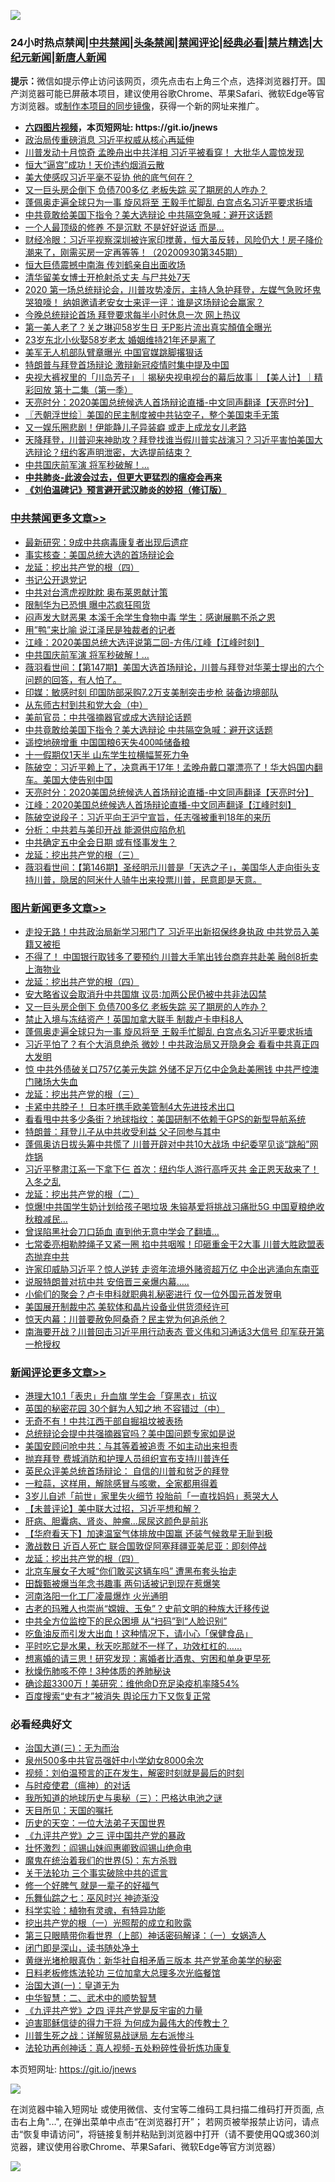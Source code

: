![](https://raw.githubusercontent.com/fqnews/bnews/master/64photo/fqnews-qr.jpg)

<div id="tt">
<h3>24小时热点禁闻|<a href="#%E4%B8%AD%E5%85%B1%E7%A6%81%E9%97%BB%E6%9B%B4%E5%A4%9A%E6%96%87%E7%AB%A0">中共禁闻</a>|<a href="#%E5%9B%BE%E7%89%87%E6%96%B0%E9%97%BB%E6%9B%B4%E5%A4%9A%E6%96%87%E7%AB%A0">头条禁闻</a>|<a href="#%E6%96%B0%E9%97%BB%E8%AF%84%E8%AE%BA%E6%9B%B4%E5%A4%9A%E6%96%87%E7%AB%A0">禁闻评论|<a href="#%E5%BF%85%E7%9C%8B%E7%BB%8F%E5%85%B8%E5%A5%BD%E6%96%87">经典必看|<a href="/video.md#%E7%A6%81%E7%89%87%E7%B2%BE%E9%80%89">禁片精选</a>|<a href="https://github.com/fqnews/djy/blob/master/gb/nf1351518.md#1">大纪元新闻</a>|<a href="https://github.com/fqnews/ntdtv/blob/master/gb/prog204.md#1">新唐人新闻</a></h3>
<div><b>提示：</b>微信如提示停止访问该网页，须先点击右上角三个点，选择浏览器打开。国产浏览器可能已屏蔽本项目，建议使用谷歌Chrome、苹果Safari、微软Edge等官方浏览器。或<a href="https://github.com/fqnews/bnews/blob/master/%E5%88%B6%E4%BD%9Cgit%E7%A6%81%E9%97%BB%E9%95%9C%E5%83%8F.md">制作本项目的同步镜像</a>，获得一个新的网址来推广。</div>
<ul>
<li><b><a href="http://d1.bdrive.tk/64.mp4" target="_blank">六四图片视频</a>，本页短网址: https://git.io/jnews</b></li>
<li><a href="/headline/20200929/1405339.md">政治局传重磅消息 习近平权威从核心再延伸</a></li>
<li><a href="/cnnews/20200929/1405357.md">川普发动十月惊奇 孟晚舟出中共洋相 习近平被看穿！ 大批华人震惊发现</a></li>
<li><a href="/finance/20200930/1405463.md">恒大“逼宫”成功！天价违约烟消云散</a></li>
<li><a href="/ssgc/20200930/1405458.md">美大使感叹习近平毫不妥协 他的底气何在？</a></li>
<li><a href="/topimagenews/20200930/1405724.md">又一巨头房企倒下 负债700多亿 老板失踪 买了期房的人咋办？</a></li>
<li><a href="/topimagenews/20200929/1405347.md">蓬佩奥走遍全球只为一事 旋风将至 王毅手忙脚乱 白宫点名习近平要求拆墙</a></li>
<li><a href="/cbnews/20200930/1405567.md">中共竟敢给美国下指令？美大选辩论 中共隔空急喊：避开这话题</a></li>
<li><a href="/funmedia/20200930/1405410.md">一个人最顶级的修养 不是沉默 不是好好说话 而是…</a></li>
<li><a href="/bannedvideo/20200930/1405707.md">财经冷眼：习近平视察深圳被许家印搅黄，恒大虽反转，风险仍大！房子降价潮来了，刚需买房一定再等等！（20200930第345期）</a></li>
<li><a href="/finance/20200930/1405640.md">恒大巨债震撼中南海 传刘鹤亲自出面收场</a></li>
<li><a href="/lifebaike/20200930/1405485.md">清华留美女博士开枪射杀丈夫 与尸共处7天</a></li>
<li><a href="/bannedvideo/20200930/1405698.md">2020 第一场总统辩论会，川普攻势凌厉，主持人急护拜登，左媒气急败坏鬼哭狼嚎！ 纳姐邀请老安女士来评一评：谁是这场辩论会赢家？</a></li>
<li><a href="/comments/20200930/1405472.md">今晚总统辩论首场 拜登要求每半小时休息一次 网上热议</a></li>
<li><a href="/yule/20200930/1405413.md">第一美人老了？关之琳迎58岁生日 无P影片流出真实顏值全曝光</a></li>
<li><a href="/lifebaike/20200930/1405468.md">23岁东北小伙娶58岁老太 婚姻维持21年还是离了</a></li>
<li><a href="/baitai/20200930/1405448.md">美军无人机部队臂章曝光 中国官媒跳脚撂狠话</a></li>
<li><a href="/headline/20200930/1405651.md">特朗普与拜登首场辩论 激辩新冠疫情时集中提及中国</a></li>
<li><a href="/bannedvideo/20200930/1405476.md">央视大裤衩里的「川岛芳子」｜揭秘央视电视台的幕后故事｜【美人计】｜精彩回放 第十二集（第一季）</a></li>
<li><a href="/cbnews/20200930/1405409.md">天亮时分：2020美国总统候选人首场辩论直播-中文同声翻译【天亮时分】</a></li>
<li><a href="/ssgc/20200930/1405454.md">〖兲朝浮世绘〗美国的民主制度被中共钻空子，整个美国束手无策</a></li>
<li><a href="/yule/20200930/1405508.md">又一娱乐圈悲剧！伊能静儿子异装癖 或走上成龙女儿老路</a></li>
<li><a href="/bannedvideo/20200930/1405553.md">天降拜登，川普迎来神助攻？拜登找谁当假川普实战演习？习近平害怕美国大选辩论？纽约客声明泄密，大选提前结束？</a></li>
<li><a href="/cbnews/20200930/1405677.md">中共国庆前军演 将军秒破解！...</a></li>
<li><b><a href="/comments/20200211/1275071.md" target="_blank">中共肺炎-此波会过去，但更大更猛烈的瘟疫会再来</a></b></li>
<li><b><a href="/comments/20200207/1272816.md" target="_blank">《刘伯温碑记》预言避开武汉肺炎的妙招（修订版）</a></b></li>
</ul>
</div>

<div class="catlist">
<h3><a href="/cbnews/" target="_blank">中共禁闻</a><span><a href="/cbnews/" target="_blank" rel="nofollow">更多文章>></a></span></h3>
<ul>
<li><a href="/cbnews/20200930/1405875.md" target="_blank">最新研究：9成中共病毒康复者出现后遗症</a></li>
<li><a href="/cbnews/20200930/1405900.md" target="_blank">事实核查：美国总统大选的首场辩论会</a></li>
<li><a href="/comments/20200930/1405812.md" target="_blank">龙延：挖出共产党的根（四）</a></li>
<li><a href="/cbnews/20200930/1405749.md" target="_blank">书记公开退党记</a></li>
<li><a href="/cbnews/20200930/1405704.md" target="_blank">中共对台湾虎视眈眈 奥布莱恩献计策</a></li>
<li><a href="/cbnews/20200930/1405703.md" target="_blank">限制华为已恐惧 曝中芯疯狂囤货</a></li>
<li><a href="/cbnews/20200930/1405702.md" target="_blank">闷声发大财恶果 本溪千余学生食物中毒 学生：感谢展鹏不杀之恩</a></li>
<li><a href="/cbnews/20200930/1405689.md" target="_blank">用&#8221;鸭&#8221;来比喻 说江泽民是独裁者的记者</a></li>
<li><a href="/cbnews/20200930/1405688.md" target="_blank">江峰：2020美国总统大选评说第二回-方伟/江峰【江峰时刻】</a></li>
<li><a href="/cbnews/20200930/1405677.md" target="_blank">中共国庆前军演 将军秒破解！&#8230;</a></li>
<li><a href="/cbnews/20200930/1405676.md" target="_blank">薇羽看世间：【第147期】美国大选首场辩论，川普与拜登对华莱士提出的六个问题的回答，有人怕了。</a></li>
<li><a href="/cbnews/20200930/1405672.md" target="_blank">印媒：敏感时刻 印国防部采购7.2万支美制突击步枪 装备边境部队</a></li>
<li><a href="/cbnews/20200930/1405658.md" target="_blank">从东师古村到共和党大会（中）</a></li>
<li><a href="/cbnews/20200930/1405593.md" target="_blank">美前官员：中共强摘器官或成大选辩论话题</a></li>
<li><a href="/cbnews/20200930/1405567.md" target="_blank">中共竟敢给美国下指令？美大选辩论 中共隔空急喊：避开这话题</a></li>
<li><a href="/cbnews/20200930/1405497.md" target="_blank">遥控地磅增重 中国国粮6天失400吨储备粮</a></li>
<li><a href="/cbnews/20200930/1405477.md" target="_blank">十一假期仅1天半 山东学生拉横幅誓死力争</a></li>
<li><a href="/cbnews/20200930/1405475.md" target="_blank">陈破空：习近平赖上了，决意再干17年！孟晚舟戴口罩漂亮了！华大妈国内翻车。美国大使告别中国</a></li>
<li><a href="/cbnews/20200930/1405409.md" target="_blank">天亮时分：2020美国总统候选人首场辩论直播-中文同声翻译【天亮时分】</a></li>
<li><a href="/cbnews/20200930/1405408.md" target="_blank">江峰：2020美国总统候选人首场辩论直播-中文同声翻译【江峰时刻】</a></li>
<li><a href="/cbnews/20200930/1405407.md" target="_blank">陈破空说段子：习近平向王沪宁宣旨，任志强被重判18年的来历</a></li>
<li><a href="/cbnews/20200929/1405245.md" target="_blank">分析：中共若与美印开战 能源供应陷危机</a></li>
<li><a href="/cbnews/20200929/1405224.md" target="_blank">中共确定五中全会日期 或有怪事发生？</a></li>
<li><a href="/comments/20200929/1405201.md" target="_blank">龙延：挖出共产党的根（三）</a></li>
<li><a href="/cbnews/20200929/1405188.md" target="_blank">薇羽看世间：【第146期】圣经明示川普是「天选之子」，美国华人走向街头支持川普，隐居的阿米什人骑牛出来投票川普，民意即是天意。</a></li>

</ul>
</div>
<div class="catlist">
<h3><a href="/topimagenews/" target="_blank">图片新闻</a><span><a href="/topimagenews/" target="_blank" rel="nofollow">更多文章>></a></span></h3>
<ul>
<li><a href="/topimagenews/20200930/1405907.md" target="_blank">走投无路！中共政治局新学习邪门了 习近平出新招保终身执政 中共党员入美籍又被拒</a></li>
<li><a href="/topimagenews/20200930/1405855.md" target="_blank">不得了！ 中国银行取钱多了要预约 川普大手笔出钱台商弃共赴美 融创8折卖上海物业</a></li>
<li><a href="/comments/20200930/1405812.md" target="_blank">龙延：挖出共产党的根（四）</a></li>
<li><a href="/topimagenews/20200930/1405725.md" target="_blank">安大略省议会取消升中共国旗 议员∶加两公民仍被中共非法囚禁</a></li>
<li><a href="/topimagenews/20200930/1405724.md" target="_blank">又一巨头房企倒下 负债700多亿 老板失踪 买了期房的人咋办？</a></li>
<li><a href="/topimagenews/20200930/1405637.md" target="_blank">禁止入境与冻结资产！英国加拿大联手 制裁卢卡申科8人</a></li>
<li><a href="/topimagenews/20200929/1405347.md" target="_blank">蓬佩奥走遍全球只为一事 旋风将至 王毅手忙脚乱 白宫点名习近平要求拆墙</a></li>
<li><a href="/topimagenews/20200929/1405312.md" target="_blank">习近平怕了？有个大消息绝杀 微妙！中共政治局又开隐身会 看看中共真正四大发明</a></li>
<li><a href="/topimagenews/20200929/1405304.md" target="_blank">惊 中共外债破关口757亿美元失踪 外储不足万亿中企急赴美圈钱 中共严控澳门赌场大失血</a></li>
<li><a href="/comments/20200929/1405201.md" target="_blank">龙延：挖出共产党的根（三）</a></li>
<li><a href="/topimagenews/20200929/1405005.md" target="_blank">卡紧中共脖子！ 日本吁携手欧美管制4大先进技术出口</a></li>
<li><a href="/topimagenews/20200929/1404980.md" target="_blank">看看甩中共多少条街？地球指纹：美国研制不依赖于GPS的新型导航系统</a></li>
<li><a href="/topimagenews/20200929/1404885.md" target="_blank">特朗普：拜登儿子从中共收受利益 父子同参与其中</a></li>
<li><a href="/topimagenews/20200928/1404740.md" target="_blank">蓬佩奥访日拔头筹中共慌了 川普开辟对中共10大战场 中纪委罕见谈“跳船”网炸锅</a></li>
<li><a href="/topimagenews/20200928/1404683.md" target="_blank">习近平整肃江系一下拿下仨 首次：纽约华人游行高呼灭共 金正恩天敌来了！入冬之乱</a></li>
<li><a href="/comments/20200928/1404653.md" target="_blank">龙延：挖出共产党的根（二）</a></li>
<li><a href="/topimagenews/20200928/1404654.md" target="_blank">惊爆!中共国学生奶计划给孩子喝垃圾 朱镕基爱将挑战习痛批5G 中国夏粮绝收秋粮减民&#8230;</a></li>
<li><a href="/topimagenews/20200928/1404412.md" target="_blank">曾误陷黑社会刀口舔血 直到他无意中学会了翻墙&#8230;</a></li>
<li><a href="/topimagenews/20200927/1404192.md" target="_blank">七常委亮相勒脖绳子又紧一圈 掐中共咽喉！印砸重金干2大事 川普大胜欧盟表态抛弃中共</a></li>
<li><a href="/topimagenews/20200927/1404147.md" target="_blank">许家印威胁习近平？惊人逆转 走资年流境外赌资超万亿 中企出逃涌向东南亚</a></li>
<li><a href="/topimagenews/20200927/1403946.md" target="_blank">说服特朗普对抗中共 安倍晋三亲爆内幕…..</a></li>
<li><a href="/topimagenews/20200927/1403916.md" target="_blank">小偷们的聚会？卢卡申科就职典礼秘密进行 仅一位外国元首发贺电</a></li>
<li><a href="/topimagenews/20200927/1403741.md" target="_blank">美国展开制裁中芯 美软体和晶片设备业供货须经许可</a></li>
<li><a href="/comments/20200926/1403635.md" target="_blank">惊天内幕：川普要赦免阿桑奇？民主党为何追杀他？</a></li>
<li><a href="/topimagenews/20200926/1403728.md" target="_blank">南海要开战？川普回击习近平用行动表态 菅义伟和习通话3大信号 印军获开第一枪授权</a></li>

</ul>
</div>
<div class="catlist">
<h3><a href="/comments/" target="_blank">新闻评论</a><span><a href="/comments/" target="_blank" rel="nofollow">更多文章>></a></span></h3>
<ul>
<li><a href="/comments/20200930/1405899.md" target="_blank">港理大10.1「表忠」升血旗 学生会「穿黑衣」抗议</a></li>
<li><a href="/comments/20200930/1405882.md" target="_blank">英国的秘密花园 30个鲜为人知之地 不容错过（中）</a></li>
<li><a href="/comments/20200930/1405866.md" target="_blank">无奇不有！中共江西干部自掘祖坟被表扬</a></li>
<li><a href="/comments/20200930/1405865.md" target="_blank">总统辩论会提中共强摘器官吗？美中国问题专家如是说</a></li>
<li><a href="/comments/20200930/1405864.md" target="_blank">美国安顾问呛中共：与其等着被追责 不如主动出来担责</a></li>
<li><a href="/comments/20200930/1405863.md" target="_blank">抛弃拜登 费城消防和护理人员组织宣布支持川普连任</a></li>
<li><a href="/comments/20200930/1405862.md" target="_blank">英民众评美总统首场辩论： 自信的川普和贫乏的拜登</a></li>
<li><a href="/comments/20200930/1405861.md" target="_blank">一粒蒜，这样用，解除感冒与咳嗽，全家都用得着</a></li>
<li><a href="/comments/20200930/1405860.md" target="_blank">3岁儿自述「前世」家里失火细节 投胎前「一直找妈妈」惹哭大人</a></li>
<li><a href="/comments/20200930/1405857.md" target="_blank">【未普评论】美中联大过招，习近平想和解？</a></li>
<li><a href="/comments/20200930/1405831.md" target="_blank">肝病、胆囊病、肾炎、肿瘤…尿尿这颜色是前兆</a></li>
<li><a href="/comments/20200930/1405825.md" target="_blank">【华府看天下】加速温室气体排放中国赢 还装气候救星无耻到极</a></li>
<li><a href="/comments/20200930/1405821.md" target="_blank">激战数日 近百人死亡 联合国敦促阿塞拜疆亚美尼亚：即刻停战</a></li>
<li><a href="/comments/20200930/1405812.md" target="_blank">龙延：挖出共产党的根（四）</a></li>
<li><a href="/comments/20200930/1405765.md" target="_blank">北京车展女子大喊“你们敢买这辆车吗” 遭黑布套头抬走</a></li>
<li><a href="/comments/20200930/1405764.md" target="_blank">田馥甄被爆当年念书趣事 两句话被记到现在惹爆笑</a></li>
<li><a href="/comments/20200930/1405755.md" target="_blank">河南洛阳一化工厂凌晨爆炸 火光通明</a></li>
<li><a href="/comments/20200930/1405741.md" target="_blank">古老的玛雅人也崇尚“嫦娥、玉兔”？史前文明的种族大迁移传说</a></li>
<li><a href="/comments/20200930/1405736.md" target="_blank">中共全方位监控下的民众困境 从“扫码”到“人脸识别”</a></li>
<li><a href="/comments/20200930/1405723.md" target="_blank">吃鱼油反而引发大出血！这种情况下，请小心「保健食品」</a></li>
<li><a href="/comments/20200930/1405722.md" target="_blank">平时吃它是水果，秋天吃那就不一样了，功效杠杠的&#8230;&#8230;</a></li>
<li><a href="/comments/20200930/1405721.md" target="_blank">想离婚的请三思！研究发现：离婚者比酒鬼、穷困和单身更早死</a></li>
<li><a href="/comments/20200930/1405720.md" target="_blank">秋燥伤肺咳不停！3种体质的养肺秘诀</a></li>
<li><a href="/comments/20200930/1405719.md" target="_blank">确诊超3300万！美研究：维他命D充足染疫机率降54%</a></li>
<li><a href="/comments/20200930/1405699.md" target="_blank">百度搜索“史有才”被消失 舆论压力下又恢复正常</a></li>

</ul>
</div>

<div class="catlist">
<h3>必看经典好文</h3>
<ul>
<li><a href="/cbnews/20180309/912114.md" target="_blank">治国大道(三)：无为而治</a></li>
<li><a href="/comments/20200704/783272.md" target="_blank">泉州500多中共官员强奸中小学幼女8000余次</a></li>
<li><a href="/comments/20200628/1351782.md" target="_blank">视频：刘伯温预言的正在发生，解密时刻就是最后的时刻</a></li>
<li><a href="/comments/20200327/1301424.md" target="_blank">与时疫使君（瘟神）的对话</a></li>
<li><a href="/tculture/xiulian/20170726/797589.md" target="_blank">我所知道的地球历史与奥秘（三）：巴格达电池之谜</a></li>
<li><a href="/tculture/20180919/1000196.md" target="_blank">天目所见：天国的嘱托</a></li>
<li><a href="/tculture/20121025/73067.md" target="_blank">历史的天空：一位大法弟子天国世界</a></li>
<li><a href="/bookonline/20131116/201054.md" target="_blank">《九评共产党》之三 评中国共产党的暴政</a></li>
<li><a href="/cbnews/20200727/1366904.md" target="_blank">壮怀激烈：阎锡山妹阎惠卿致阎锡山绝命电</a></li>
<li><a href="/topimagenews/20180524/946967.md" target="_blank">魔鬼在统治着我们的世界(5)：东方杀戮</a></li>
<li><a href="/cbnews/20200703/1354907.md" target="_blank">关于法轮功 三个事实破除中共的谎言</a></li>
<li><a href="/funmedia/20200713/1359909.md" target="_blank">修一个好脾气 就是一辈子的好福气</a></li>
<li><a href="/tculture/20190101/792550.md" target="_blank">乐舞仙踪之七：巫风时兴 神迹渐没</a></li>
<li><a href="/comments/20200605/783205.md" target="_blank">科学实验：植物有灵魂，有特异功能</a></li>
<li><a href="/comments/20200629/1352460.md" target="_blank">挖出共产党的根（一）光照帮的成立和败露</a></li>
<li><a href="/comments/20200426/1319648.md" target="_blank">第三只眼睛带你看世界（上部）神话密码解译：（一）女娲造人</a></li>
<li><a href="/tculture/20200803/1373949.md" target="_blank">闭门即是深山，读书随处净土</a></li>
<li><a href="/lifebaike/20180921/1001174.md" target="_blank">黄继光堵枪眼真伪：新华社自相矛盾三版本 共产党革命美学的秘密</a></li>
<li><a href="/comments/20200531/1337359.md" target="_blank">日料老板修炼法轮功 三位加拿大总理多次光临餐馆</a></li>
<li><a href="/cbnews/20180307/911097.md" target="_blank">治国大道(一)：皇道无为</a></li>
<li><a href="/comments/20200605/783249.md" target="_blank">中华智慧：二、武术中的顺势智慧</a></li>
<li><a href="/bookonline/20131116/201053.md" target="_blank">《九评共产党》之四 评共产党是反宇宙的力量</a></li>
<li><a href="/comments/20200622/1346846.md" target="_blank">迫害耶稣信徒的得力干将  为何成为最伟大的传教士？</a></li>
<li><a href="/comments/20200908/1392745.md" target="_blank">川普生死之战：详解贸易战谜局 左右派惨斗</a></li>
<li><a href="/comments/20190516/1128964.md" target="_blank">法轮功再创神话：真人视频-五处粉碎性骨折炼功康复</a></li>

</ul>
</div>

本页短网址: https://git.io/jnews

![](https://raw.githubusercontent.com/fqnews/bnews/master/64photo/fqnews-qr.jpg)

在浏览器中输入短网址 或使用微信、支付宝等二维码工具扫描二维码打开页面, 点击右上角"...", 在弹出菜单中点击“在浏览器打开”； 若网页被举报禁止访问，请点击“恢复申请访问”，将链接复制并粘贴到浏览器中打开（请不要使用QQ或360浏览器，建议使用谷歌Chrome、苹果Safari、微软Edge等官方浏览器）

![](https://raw.githubusercontent.com/fqnews/bnews/master/64photo/wx.jpg)